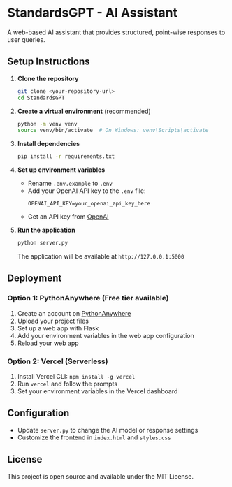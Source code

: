# StandardsGPT - AI Assistant

A web-based AI assistant that provides structured, point-wise responses to user queries.

## Setup Instructions

1. **Clone the repository**
   ```bash
   git clone <your-repository-url>
   cd StandardsGPT
   ```

2. **Create a virtual environment** (recommended)
   ```bash
   python -m venv venv
   source venv/bin/activate  # On Windows: venv\Scripts\activate
   ```

3. **Install dependencies**
   ```bash
   pip install -r requirements.txt
   ```

4. **Set up environment variables**
   - Rename `.env.example` to `.env`
   - Add your OpenAI API key to the `.env` file:
     ```
     OPENAI_API_KEY=your_openai_api_key_here
     ```
   - Get an API key from [OpenAI](https://platform.openai.com/api-keys)

5. **Run the application**
   ```bash
   python server.py
   ```
   The application will be available at `http://127.0.0.1:5000`

## Deployment

### Option 1: PythonAnywhere (Free tier available)
1. Create an account on [PythonAnywhere](https://www.pythonanywhere.com/)
2. Upload your project files
3. Set up a web app with Flask
4. Add your environment variables in the web app configuration
5. Reload your web app

### Option 2: Vercel (Serverless)
1. Install Vercel CLI: `npm install -g vercel`
2. Run `vercel` and follow the prompts
3. Set your environment variables in the Vercel dashboard

## Configuration

- Update `server.py` to change the AI model or response settings
- Customize the frontend in `index.html` and `styles.css`

## License

This project is open source and available under the MIT License.
